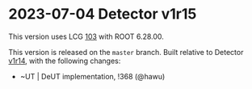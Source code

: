 2023-07-04 Detector v1r15
===

This version uses LCG [103](http://lcginfo.cern.ch/release/103/) with ROOT 6.28.00.

This version is released on the `master` branch.
Built relative to Detector [v1r14](/../../tags/v1r14), with the following changes:

- ~UT | DeUT implementation, !368 (@hawu)
